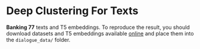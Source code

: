 # Deep Clustering For Texts

**Banking 77** texts and T5 embeddings. To reproduce the result, you should download datasets and T5 embeddings available [online](https://disk.yandex.ru/d/x_6JeG-zPaCiKA) and place them into the ```dialogue_data/``` folder.
